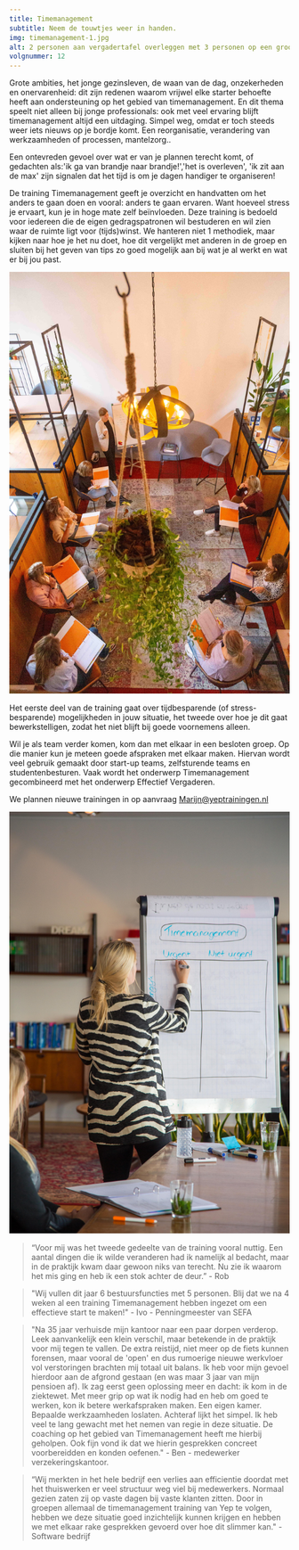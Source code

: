 ```yaml
---
title: Timemanagement
subtitle: Neem de touwtjes weer in handen.
img: timemanagement-1.jpg
alt: 2 personen aan vergadertafel overleggen met 3 personen op een groot scherm
volgnummer: 12
---
```


Grote ambities, het jonge gezinsleven, de waan van de dag, onzekerheden en onervarenheid: dit zijn redenen waarom vrijwel elke starter behoefte heeft aan ondersteuning op het gebied van timemanagement. En dit thema speelt niet alleen bij jonge professionals: ook met veel ervaring blijft timemanagement altijd een uitdaging. Simpel weg, omdat er toch steeds weer iets nieuws op je bordje komt. Een reorganisatie, verandering van werkzaamheden of processen, mantelzorg..

Een ontevreden gevoel over wat er van je plannen terecht komt, of gedachten als:'ik ga van brandje naar brandje!','het is overleven', 'ik zit aan de max' zijn signalen dat het tijd is om je dagen handiger te organiseren!

De training Timemanagement geeft je overzicht en handvatten om het anders te gaan doen en vooral: anders te gaan ervaren. Want hoeveel stress je ervaart, kun je in hoge mate zelf beïnvloeden. Deze training is bedoeld voor iedereen die de eigen gedragspatronen wil bestuderen en wil zien waar de ruimte ligt voor (tijds)winst. We hanteren niet 1 methodiek, maar kijken naar hoe je het nu doet, hoe dit vergelijkt met anderen in de groep en sluiten bij het geven van tips zo goed mogelijk aan bij wat je al werkt en wat er bij jou past.

![groep zit klaar voor de training](./timemanagement-3.jpg)

Het eerste deel van de training gaat over tijdbesparende (of stress-besparende) mogelijkheden in jouw situatie, het tweede over hoe je dit gaat bewerkstelligen, zodat het niet blijft bij goede voornemens alleen.

Wil je als team verder komen, kom dan met elkaar in een besloten groep. Op die manier kun je meteen goede afspraken met elkaar maken. Hiervan wordt veel gebruik gemaakt door start-up teams, zelfsturende teams en studentenbesturen. Vaak wordt het onderwerp Timemanagement gecombineerd met het onderwerp Effectief Vergaderen.

We plannen nieuwe trainingen in op aanvraag Marijn@yeptrainingen.nl

![Trainer staat voor de flipover met Eisenhower matrix](./timemanagement-2.jpg)

> “Voor mij was het tweede gedeelte van de training vooral nuttig. Een aantal dingen die ik wilde veranderen had ik namelijk al bedacht, maar in de praktijk kwam daar gewoon niks van terecht. Nu zie ik waarom het mis ging en heb ik een stok achter de deur.” - Rob

> "Wij vullen dit jaar 6 bestuursfuncties met 5 personen. Blij dat we na 4 weken al een training Timemanagement hebben ingezet om een effectieve start te maken!" - Ivo - Penningmeester van SEFA

> "Na 35 jaar verhuisde mijn kantoor naar een paar dorpen verderop. Leek aanvankelijk een klein verschil, maar betekende in de praktijk voor mij tegen te vallen. De extra reistijd, niet meer op de fiets kunnen forensen, maar vooral de 'open' en dus rumoerige nieuwe werkvloer vol verstoringen brachten mij totaal uit balans. Ik heb voor mijn gevoel hierdoor aan de afgrond gestaan (en was maar 3 jaar van mijn pensioen af). Ik zag eerst geen oplossing meer en dacht: ik kom in de ziektewet. Met meer grip op wat ik nodig had en heb om goed te werken, kon ik betere werkafspraken maken. Een eigen kamer. Bepaalde werkzaamheden loslaten. Achteraf lijkt het simpel. Ik heb veel te lang gewacht met het nemen van regie in deze situatie. De coaching op het gebied van Timemanagement heeft me hierbij geholpen. Ook fijn vond ik dat we hierin gesprekken concreet voorbereidden en konden oefenen." - Ben - medewerker verzekeringskantoor.

> “Wij merkten in het hele bedrijf een verlies aan efficientie doordat met het thuiswerken er veel structuur weg viel bij medewerkers. Normaal gezien zaten zij op vaste dagen bij vaste klanten zitten. Door in groepen allemaal de timemanagement training van Yep te volgen, hebben we deze situatie goed inzichtelijk kunnen krijgen en hebben we met elkaar rake gesprekken gevoerd over hoe dit slimmer kan." - Software bedrijf